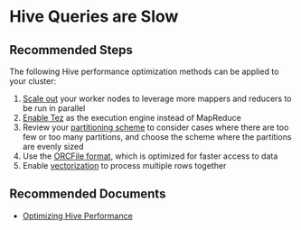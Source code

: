<properties
    pageTitle="My hive queries are really slow"
    description="My hive queries are really slow"
    service="microsoft.hdinsight"
    resource="clusters"
    authors="bharathsreenivas"
    authoralias="bharathb"
    displayOrder=""
    selfHelpType="generic"
    supportTopicIds="32629065"
    resourceTags=""
    productPesIds="15078"
    cloudEnvironments="MoonCake"
/>

# Hive Queries are Slow

## **Recommended Steps**

The following Hive performance optimization methods can be applied to your cluster:

1. [Scale out](https://docs.azure.cn/zh-cn/hdinsight/hdinsight-hadoop-optimize-hive-query#scale-out-worker-nodes) your worker nodes to leverage more mappers and reducers to be run in parallel
2. [Enable Tez](https://docs.azure.cn/zh-cn/hdinsight/hdinsight-hadoop-optimize-hive-query#enable-tez) as the execution engine instead of MapReduce
3. Review your [partitioning scheme](https://docs.azure.cn/zh-cn/hdinsight/hdinsight-hadoop-optimize-hive-query#hive-partitioning) to consider cases where there are too few or too many partitions, and choose the scheme where the partitions are evenly sized
4. Use the [ORCFile format](https://docs.azure.cn/zh-cn/hdinsight/hdinsight-hadoop-optimize-hive-query#use-the-orcfile-format), which is optimized for faster access to data
5. Enable [vectorization](https://docs.azure.cn/zh-cn/hdinsight/hdinsight-hadoop-optimize-hive-query#vectorization) to process multiple rows together

## **Recommended Documents**

* [Optimizing Hive Performance](https://docs.azure.cn/hdinsight/hdinsight-hadoop-optimize-hive-query)<br>

